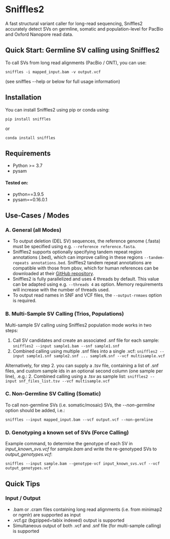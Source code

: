 # Sniffles2
A fast structural variant caller for long-read sequencing, Sniffles2 accurately detect SVs on germline, somatic and population-level for PacBio and Oxford Nanopore read data.

## Quick Start: Germline SV calling using Sniffles2
To call SVs from long read alignments (PacBio / ONT), you can use:

`sniffles -i mapped_input.bam -v output.vcf`

(see sniffles --help or below for full usage information)

## Installation
You can install Sniffles2 using pip or conda using:

`pip install sniffles`

or

`conda install sniffles`

## Requirements
* Python >= 3.7
* pysam

#### Tested on:
* python==3.9.5
* pysam==0.16.0.1

## Use-Cases / Modes

### A. General (all Modes)
* To output deletion (DEL SV) sequences, the reference genome (.fasta) must be specified using e.g. `--reference reference.fasta`.
* Sniffles2 supports optionally specifying tandem repeat region annotations (.bed), which can improve calling in these regions `--tandem-repeats annotations.bed`. Sniffles2 tandem repeat annotations are compatible with those from pbsv, which for human references can be downloaded at their [GitHub repository](https://github.com/PacificBiosciences/pbsv/blob/master/annotations/).
* Sniffles2 is fully parallelized and uses 4 threads by default. This value can be adapted using e.g. `--threads 4` as option. Memory requirements will increase with the number of threads used.
* To output read names in SNF and VCF files, the `--output-rnmaes` option is required.

### B. Multi-Sample SV Calling (Trios, Populations)
Multi-sample SV calling using Sniffles2 population mode works in two steps:

1. Call SV candidates and create an associated .snf file for each sample: `sniffles2 --input sample1.bam --snf sample1.snf`
2. Combined calling using multiple .snf files into a single .vcf: `sniffles2 --input sample1.snf sample2.snf ... sampleN.snf --vcf multisample.vcf`

Alternatively, for step 2. you can supply a .tsv file, containing a list of .snf files, and custom sample ids in an optional second column (one sample per line), .e.g.:
2. Combined calling using a .tsv as sample list: `sniffles2 --input snf_files_list.tsv --vcf multisample.vcf`

### C. Non-Germline SV Calling (Somatic) 
To call non-germline SVs (i.e. somatic/mosaic) SVs, the *--non-germline* option should be added, i.e.:

`sniffles --input mapped_input.bam --vcf output.vcf --non-germline`

### D. Genotyping a known set of SVs (Force Calling)
Example command, to determine the genotype of each SV in *input_known_svs.vcf* for *sample.bam* and write the re-genotyped SVs to *output_genotypes.vcf*:

`sniffles --input sample.bam --genotype-vcf input_known_svs.vcf --vcf output_genotypes.vcf`

## Quick Tips

### Input / Output
* .bam or .cram files containing long read alignments (i.e. from minimap2 or ngmlr) are supported as input
* .vcf.gz (bgzipped+tabix indexed) output is supported
* Simultaneous output of both .vcf and .snf file (for multi-sample calling) is supported 

